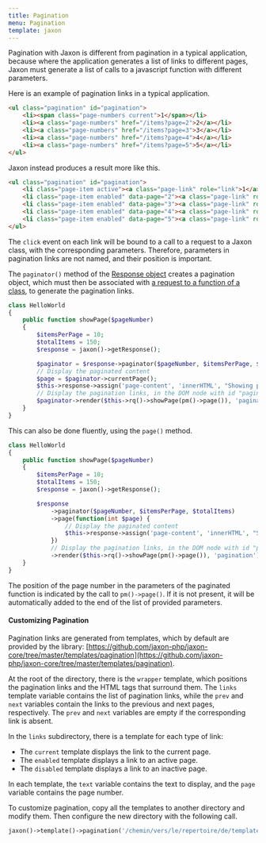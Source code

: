 ```yaml
---
title: Pagination
menu: Pagination
template: jaxon
---
```


Pagination with Jaxon is different from pagination in a typical application, because where the application generates a list of links to different pages, Jaxon must generate a list of calls to a javascript function with different parameters.

Here is an example of pagination links in a typical application.

```html
<ul class="pagination" id="pagination">
    <li><span class="page-numbers current">1</span></li>
    <li><a class="page-numbers" href="/items?page=2">2</a></li>
    <li><a class="page-numbers" href="/items?page=3">3</a></li>
    <li><a class="page-numbers" href="/items?page=4">4</a></li>
    <li><a class="page-numbers" href="/items?page=5">5</a></li>
</ul>
```

Jaxon instead produces a result more like this.

```html
<ul class="pagination" id="pagination">
    <li class="page-item active"><a class="page-link" role="link">1</a></li>
    <li class="page-item enabled" data-page="2"><a class="page-link" role="link">5</a></li>
    <li class="page-item enabled" data-page="3"><a class="page-link" role="link">5</a></li>
    <li class="page-item enabled" data-page="4"><a class="page-link" role="link">5</a></li>
    <li class="page-item enabled" data-page="5"><a class="page-link" role="link">5</a></li>
</ul>
```

The `click` event on each link will be bound to a call to a request to a Jaxon class, with the corresponding parameters.
Therefore, parameters in pagination links are not named, and their position is important.

The `paginator()` method of the [Response object](../../requests/responses.html) creates a pagination object, which must then be associated with [a request to a function of a class](../../ui-features/call-factories.html), to generate the pagination links.

```php
class HelloWorld
{
    public function showPage($pageNumber)
    {
        $itemsPerPage = 10;
        $totalItems = 150;
        $response = jaxon()->getResponse();

        $paginator = $response->paginator($pageNumber, $itemsPerPage, $totalItems);
        // Display the paginated content
        $page = $paginator->currentPage();
        $this->response->assign('page-content', 'innerHTML', "Showing page number $page");
        // Display the pagination links, in the DOM node with id "pagination"
        $paginator->render($this->rq()->showPage(pm()->page()), 'pagination');
    }
}
```

This can also be done fluently, using the `page()` method.

```php
class HelloWorld
{
    public function showPage($pageNumber)
    {
        $itemsPerPage = 10;
        $totalItems = 150;
        $response = jaxon()->getResponse();

        $response
            ->paginator($pageNumber, $itemsPerPage, $totalItems)
            ->page(function(int $page) {
                // Display the paginated content
                $this->response->assign('page-content', 'innerHTML', "Showing page number $page");
            })
            // Display the pagination links, in the DOM node with id "pagination"
            ->render($this->rq()->showPage(pm()->page()), 'pagination');
    }
}
```

The position of the page number in the parameters of the paginated function is indicated by the call to `pm()->page()`. If it is not present, it will be automatically added to the end of the list of provided parameters.

#### Customizing Pagination

Pagination links are generated from templates, which by default are provided by the library: [https://github.com/jaxon-php/jaxon-core/tree/master/templates/pagination](https://github.com/jaxon-php/jaxon-core/tree/master/templates/pagination).

At the root of the directory, there is the `wrapper` template, which positions the pagination links and the HTML tags that surround them.
The `links` template variable contains the list of pagination links, while the `prev` and `next` variables contain the links to the previous and next pages, respectively.
The `prev` and `next` variables are empty if the corresponding link is absent.

In the `links` subdirectory, there is a template for each type of link:

- The `current` template displays the link to the current page.
- The `enabled` template displays a link to an active page.
- The `disabled` template displays a link to an inactive page.

In each template, the `text` variable contains the text to display, and the `page` variable contains the page number.

To customize pagination, copy all the templates to another directory and modify them.
Then configure the new directory with the following call.

```php
jaxon()->template()->pagination('/chemin/vers/le/repertoire/de/template');
```
